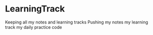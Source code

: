 # LearningTrack
Keeping all my notes and learning tracks
Pushing my notes
my learning track
my daily practice code
